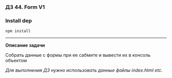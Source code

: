 ### ДЗ 44. Form V1

### Install dep

`npm install`

<hr>

**Описание задачи**

Собрать данные с формы при ее сабмите и вывести их в консоль объектом

_Для выполнения ДЗ нужно использовать данные файлы index.html etc._
